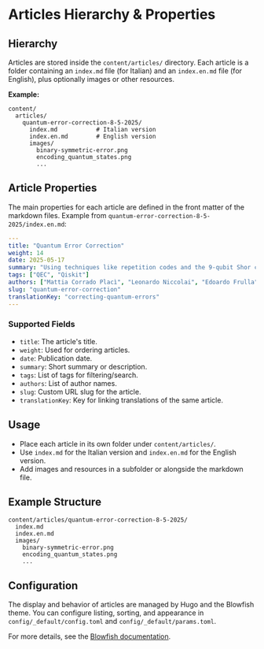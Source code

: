 # Articles Hierarchy & Properties

## Hierarchy

Articles are stored inside the `content/articles/` directory. Each article is a folder containing an `index.md` file (for Italian) and an `index.en.md` file (for English), plus optionally images or other resources.

**Example:**
```
content/
  articles/
    quantum-error-correction-8-5-2025/
      index.md           # Italian version
      index.en.md        # English version
      images/
        binary-symmetric-error.png
        encoding_quantum_states.png
        ...
```

## Article Properties

The main properties for each article are defined in the front matter of the markdown files. Example from `quantum-error-correction-8-5-2025/index.en.md`:

```yaml
---
title: "Quantum Error Correction"
weight: 14
date: 2025-05-17
summary: "Using techniques like repetition codes and the 9-qubit Shor code, quantum error correction enables reliable quantum computing by protecting qubits from bit-flip errors, phase-flip errors, and arbitrary errors."
tags: ["QEC", "Qiskit"]
authors: ["Mattia Corrado Placì", "Leonardo Niccolai", "Edoardo Frulla", "Walid Bou Ezz"]
slug: "quantum-error-correction"  
translationKey: "correcting-quantum-errors"
---
```

### Supported Fields

- `title`: The article's title.
- `weight`: Used for ordering articles.
- `date`: Publication date.
- `summary`: Short summary or description.
- `tags`: List of tags for filtering/search.
- `authors`: List of author names.
- `slug`: Custom URL slug for the article.
- `translationKey`: Key for linking translations of the same article.

## Usage

- Place each article in its own folder under `content/articles/`.
- Use `index.md` for the Italian version and `index.en.md` for the English version.
- Add images and resources in a subfolder or alongside the markdown file.

## Example Structure

```
content/articles/quantum-error-correction-8-5-2025/
  index.md
  index.en.md
  images/
    binary-symmetric-error.png
    encoding_quantum_states.png
    ...
```

## Configuration

The display and behavior of articles are managed by Hugo and the Blowfish theme. You can configure listing, sorting, and appearance in `config/_default/config.toml` and `config/_default/params.toml`.

For more details, see the [Blowfish documentation](https://blowfish.page/docs/).